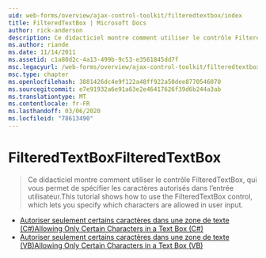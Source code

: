 ```yaml
---
uid: web-forms/overview/ajax-control-toolkit/filteredtextbox/index
title: FilteredTextBox | Microsoft Docs
author: rick-anderson
description: Ce didacticiel montre comment utiliser le contrôle FilteredTextBox, qui vous permet de spécifier les caractères autorisés dans l’entrée utilisateur.
ms.author: riande
ms.date: 11/14/2011
ms.assetid: c1a80d2c-4a13-499b-9c53-e3561845dd7f
msc.legacyurl: /web-forms/overview/ajax-control-toolkit/filteredtextbox
msc.type: chapter
ms.openlocfilehash: 3881426dc4e9f122a48ff922a50dee8770546070
ms.sourcegitcommit: e7e91932a6e91a63e2e46417626f39d6b244a3ab
ms.translationtype: MT
ms.contentlocale: fr-FR
ms.lasthandoff: 03/06/2020
ms.locfileid: "78613490"
---
```

# <a name="filteredtextbox"></a><span data-ttu-id="60ec1-103">FilteredTextBox</span><span class="sxs-lookup"><span data-stu-id="60ec1-103">FilteredTextBox</span></span>

> <span data-ttu-id="60ec1-104">Ce didacticiel montre comment utiliser le contrôle FilteredTextBox, qui vous permet de spécifier les caractères autorisés dans l’entrée utilisateur.</span><span class="sxs-lookup"><span data-stu-id="60ec1-104">This tutorial shows how to use the FilteredTextBox control, which lets you specify which characters are allowed in user input.</span></span>

- [<span data-ttu-id="60ec1-105">Autoriser seulement certains caractères dans une zone de texte (C#)</span><span class="sxs-lookup"><span data-stu-id="60ec1-105">Allowing Only Certain Characters in a Text Box (C#)</span></span>](allowing-only-certain-characters-in-a-text-box-cs.md)
- [<span data-ttu-id="60ec1-106">Autoriser seulement certains caractères dans une zone de texte (VB)</span><span class="sxs-lookup"><span data-stu-id="60ec1-106">Allowing Only Certain Characters in a Text Box (VB)</span></span>](allowing-only-certain-characters-in-a-text-box-vb.md)
